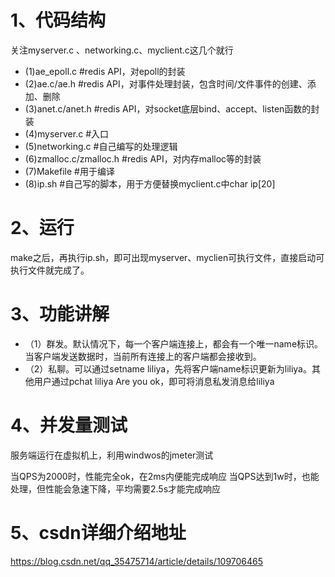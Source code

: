 # 1、代码结构
关注myserver.c 、networking.c、myclient.c这几个就行

- (1)ae_epoll.c #redis API，对epoll的封装
- (2)ae.c/ae.h  #redis API，对事件处理封装，包含时间/文件事件的创建、添加、删除
- (3)anet.c/anet.h  #redis API，对socket底层bind、accept、listen函数的封装
- (4)myserver.c     #入口
- (5)networking.c    #自己编写的处理逻辑
- (6)zmalloc.c/zmalloc.h  #redis API，对内存malloc等的封装
- (7)Makefile #用于编译
- (8)ip.sh #自己写的脚本，用于方便替换myclient.c中char ip[20]

# 2、运行
make之后，再执行ip.sh，即可出现myserver、myclien可执行文件，直接启动可执行文件就完成了。

# 3、功能讲解
- （1）群发。默认情况下，每一个客户端连接上，都会有一个唯一name标识。当客户端发送数据时，当前所有连接上的客户端都会接收到。
- （2）私聊。可以通过setname liliya，先将客户端name标识更新为liliya。其他用户通过pchat liliya Are you ok，即可将消息私发消息给liliya

# 4、并发量测试

服务端运行在虚拟机上，利用windwos的jmeter测试

当QPS为2000时，性能完全ok，在2ms内便能完成响应
当QPS达到1w时，也能处理，但性能会急速下降，平均需要2.5s才能完成响应

# 5、csdn详细介绍地址
https://blog.csdn.net/qq_35475714/article/details/109706465

